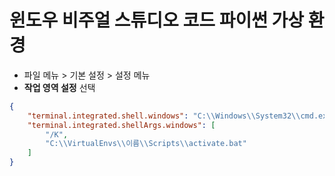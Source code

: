 # 윈도우 비주얼 스튜디오 코드 파이썬 가상 환경

* 파일 메뉴 > 기본 설정 > 설정 메뉴 
* **작업 영역 설정** 선택

```json
{
    "terminal.integrated.shell.windows": "C:\\Windows\\System32\\cmd.exe",
    "terminal.integrated.shellArgs.windows": [
        "/K",
        "C:\\VirtualEnvs\\이름\\Scripts\\activate.bat"
    ]
}
```